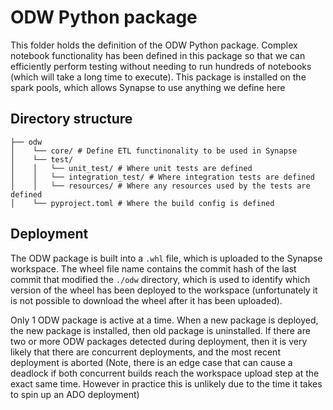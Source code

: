 # ODW Python package
This folder holds the definition of the ODW Python package. Complex notebook functionality has been defined in this package so that we can efficiently perform testing without needing to run hundreds of notebooks (which will take a long time to execute). This package is installed on the spark pools, which allows Synapse to use anything we define here

## Directory structure

```
├── odw
│    └── core/ # Define ETL functinonality to be used in Synapse
│    └── test/
│    │   └── unit_test/ # Where unit tests are defined
│    │   └── integration_test/ # Where integration tests are defined
│    │   └── resources/ # Where any resources used by the tests are defined
│    └── pyproject.toml # Where the build config is defined
```


## Deployment
The ODW package is built into a `.whl` file, which is uploaded to the Synapse workspace. The wheel file name contains the commit hash of the last commit that modified the `./odw` directory, which is used to identify which version of the wheel has been deployed to the workspace (unfortunately it is not possible to download the wheel after it has been uploaded).

Only 1 ODW package is active at a time. When a new package is deployed, the new package is installed, then old package is uninstalled. If there are two or more ODW packages detected during deployment, then it is very likely that there are concurrent deployments, and the most recent deployment is aborted (Note, there is an edge case that can cause a deadlock if both concurrent builds reach the workspace upload step at the exact same time. However in practice this is unlikely due to the time it takes to spin up an ADO deployment)

